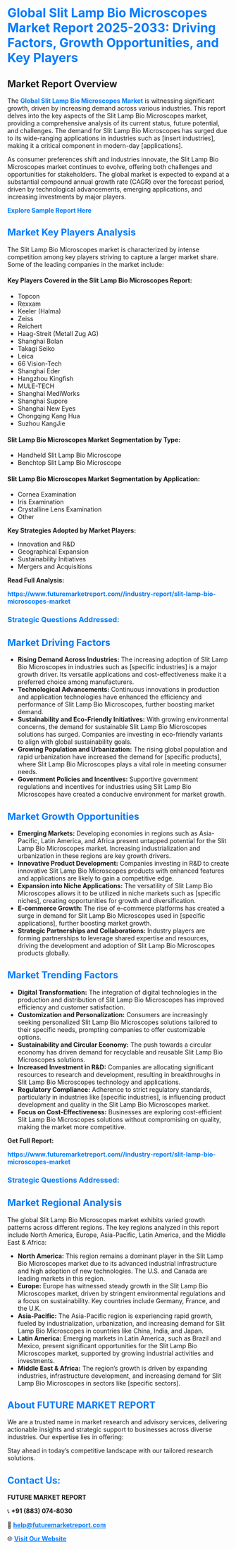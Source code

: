 <h1 style="color: #007BFF;">Global Slit Lamp Bio Microscopes Market Report 2025-2033: Driving Factors, Growth Opportunities, and Key Players</h1>

<section id="overview">
<h2>Market Report Overview</h2>
<p>The <a href="https://www.futuremarketreport.com//industry-report/slit-lamp-bio-microscopes-market" style="color: #007BFF; text-decoration: none;"><strong>Global Slit Lamp Bio Microscopes Market</strong></a> is witnessing significant growth, driven by increasing demand across various industries. This report delves into the key aspects of the Slit Lamp Bio Microscopes market, providing a comprehensive analysis of its current status, future potential, and challenges. The demand for Slit Lamp Bio Microscopes has surged due to its wide-ranging applications in industries such as [insert industries], making it a critical component in modern-day [applications].</p>
<p>As consumer preferences shift and industries innovate, the Slit Lamp Bio Microscopes market continues to evolve, offering both challenges and opportunities for stakeholders. The global market is expected to expand at a substantial compound annual growth rate (CAGR) over the forecast period, driven by technological advancements, emerging applications, and increasing investments by major players.</p>
</section>

<section id="overview">
<p><a href="https://www.futuremarketreport.com//request-sample/reportId=64412" style="color: #007BFF; text-decoration: none;"><strong>Explore Sample Report Here</strong></a></p>
</section>

<section id="key-players">
<h2 style="color: #007BFF;">Market Key Players Analysis</h2>
<p>The Slit Lamp Bio Microscopes market is characterized by intense competition among key players striving to capture a larger market share. Some of the leading companies in the market include:</p>
<h4>Key Players Covered in the Slit Lamp Bio Microscopes Report:</h4>
<ul><li>Topcon</li><li>Rexxam</li><li>Keeler (Halma)</li><li>Zeiss</li><li>Reichert</li><li>Haag-Streit (Metall Zug AG)</li><li>Shanghai Bolan</li><li>Takagi Seiko</li><li>Leica</li><li>66 Vision-Tech</li><li>Shanghai Eder</li><li>Hangzhou Kingfish</li><li>MULE-TECH</li><li>Shanghai MediWorks</li><li>Shanghai Supore</li><li>Shanghai New Eyes</li><li>Chongqing Kang Hua</li><li>Suzhou KangJie</li></ul>
<h4>Slit Lamp Bio Microscopes Market Segmentation by Type:</h4>
<ul><li>Handheld Slit Lamp Bio Microscope</li><li>Benchtop Slit Lamp Bio Microscope</li></ul>

<h4>Slit Lamp Bio Microscopes Market Segmentation by Application:</h4>
<ul><li>Cornea Examination</li><li>Iris Examination</li><li>Crystalline Lens Examination</li><li>Other</li></ul>
<p><strong>Key Strategies Adopted by Market Players:</strong></p>
<ul>
<li>Innovation and R&D</li>
<li>Geographical Expansion</li>
<li>Sustainability Initiatives</li>
<li>Mergers and Acquisitions</li>
</ul>
</section>

<section>
<p><strong>Read Full Analysis: </strong></p><a href="https://www.futuremarketreport.com//industry-report/slit-lamp-bio-microscopes-market" style="color: #007BFF; text-decoration: none;"><strong>https://www.futuremarketreport.com//industry-report/slit-lamp-bio-microscopes-market</strong></a>
<h3 style="color: #007BFF;">Strategic Questions Addressed:</h3>
</section>

<section id="driving-factors">
<h2 style="color: #007BFF;">Market Driving Factors</h2>
<ul>
<li><strong>Rising Demand Across Industries:</strong> The increasing adoption of Slit Lamp Bio Microscopes in industries such as [specific industries] is a major growth driver. Its versatile applications and cost-effectiveness make it a preferred choice among manufacturers.</li>
<li><strong>Technological Advancements:</strong> Continuous innovations in production and application technologies have enhanced the efficiency and performance of Slit Lamp Bio Microscopes, further boosting market demand.</li>
<li><strong>Sustainability and Eco-Friendly Initiatives:</strong> With growing environmental concerns, the demand for sustainable Slit Lamp Bio Microscopes solutions has surged. Companies are investing in eco-friendly variants to align with global sustainability goals.</li>
<li><strong>Growing Population and Urbanization:</strong> The rising global population and rapid urbanization have increased the demand for [specific products], where Slit Lamp Bio Microscopes plays a vital role in meeting consumer needs.</li>
<li><strong>Government Policies and Incentives:</strong> Supportive government regulations and incentives for industries using Slit Lamp Bio Microscopes have created a conducive environment for market growth.</li>
</ul>
</section>

<section id="growth-opportunities">
<h2 style="color: #007BFF;">Market Growth Opportunities</h2>
<ul>
<li><strong>Emerging Markets:</strong> Developing economies in regions such as Asia-Pacific, Latin America, and Africa present untapped potential for the Slit Lamp Bio Microscopes market. Increasing industrialization and urbanization in these regions are key growth drivers.</li>
<li><strong>Innovative Product Development:</strong> Companies investing in R&D to create innovative Slit Lamp Bio Microscopes products with enhanced features and applications are likely to gain a competitive edge.</li>
<li><strong>Expansion into Niche Applications:</strong> The versatility of Slit Lamp Bio Microscopes allows it to be utilized in niche markets such as [specific niches], creating opportunities for growth and diversification.</li>
<li><strong>E-commerce Growth:</strong> The rise of e-commerce platforms has created a surge in demand for Slit Lamp Bio Microscopes used in [specific applications], further boosting market growth.</li>
<li><strong>Strategic Partnerships and Collaborations:</strong> Industry players are forming partnerships to leverage shared expertise and resources, driving the development and adoption of Slit Lamp Bio Microscopes products globally.</li>
</ul>
</section>

<section id="trending-factors">
<h2 style="color: #007BFF;">Market Trending Factors</h2>
<ul>
<li><strong>Digital Transformation:</strong> The integration of digital technologies in the production and distribution of Slit Lamp Bio Microscopes has improved efficiency and customer satisfaction.</li>
<li><strong>Customization and Personalization:</strong> Consumers are increasingly seeking personalized Slit Lamp Bio Microscopes solutions tailored to their specific needs, prompting companies to offer customizable options.</li>
<li><strong>Sustainability and Circular Economy:</strong> The push towards a circular economy has driven demand for recyclable and reusable Slit Lamp Bio Microscopes solutions.</li>
<li><strong>Increased Investment in R&D:</strong> Companies are allocating significant resources to research and development, resulting in breakthroughs in Slit Lamp Bio Microscopes technology and applications.</li>
<li><strong>Regulatory Compliance:</strong> Adherence to strict regulatory standards, particularly in industries like [specific industries], is influencing product development and quality in the Slit Lamp Bio Microscopes market.</li>
<li><strong>Focus on Cost-Effectiveness:</strong> Businesses are exploring cost-efficient Slit Lamp Bio Microscopes solutions without compromising on quality, making the market more competitive.</li>
</ul>
</section>

<section>
<p><strong>Get Full Report: </strong></p><a href="https://www.futuremarketreport.com//industry-report/slit-lamp-bio-microscopes-market" style="color: #007BFF; text-decoration: none;"><strong>https://www.futuremarketreport.com//industry-report/slit-lamp-bio-microscopes-market</strong></a>
<h3 style="color: #007BFF;">Strategic Questions Addressed:</h3>
</section>


<section id="regional-analysis">
<h2 style="color: #007BFF;">Market Regional Analysis</h2>
<p>The global Slit Lamp Bio Microscopes market exhibits varied growth patterns across different regions. The key regions analyzed in this report include North America, Europe, Asia-Pacific, Latin America, and the Middle East & Africa:</p>
<ul>
<li><strong>North America:</strong> This region remains a dominant player in the Slit Lamp Bio Microscopes market due to its advanced industrial infrastructure and high adoption of new technologies. The U.S. and Canada are leading markets in this region.</li>
<li><strong>Europe:</strong> Europe has witnessed steady growth in the Slit Lamp Bio Microscopes market, driven by stringent environmental regulations and a focus on sustainability. Key countries include Germany, France, and the U.K.</li>
<li><strong>Asia-Pacific:</strong> The Asia-Pacific region is experiencing rapid growth, fueled by industrialization, urbanization, and increasing demand for Slit Lamp Bio Microscopes in countries like China, India, and Japan.</li>
<li><strong>Latin America:</strong> Emerging markets in Latin America, such as Brazil and Mexico, present significant opportunities for the Slit Lamp Bio Microscopes market, supported by growing industrial activities and investments.</li>
<li><strong>Middle East & Africa:</strong> The region’s growth is driven by expanding industries, infrastructure development, and increasing demand for Slit Lamp Bio Microscopes in sectors like [specific sectors].</li>
</ul>
</section>

<footer>
<h2 style="color: #007BFF;">About FUTURE MARKET REPORT</h2>
<p>We are a trusted name in market research and advisory services, delivering actionable insights and strategic support to businesses across diverse industries. Our expertise lies in offering:</p>

<p>Stay ahead in today’s competitive landscape with our tailored research solutions.</p>

<h2 style="color: #007BFF;">Contact Us:</h2>
<p><strong>FUTURE MARKET REPORT</strong></p>
<p>📞 <strong>+91 (883) 074-8030</strong></p>
<p>📧 <strong><a href="mailto:help@futuremarketreport.com" style="color: #007BFF;">help@futuremarketreport.com</a></strong></p>
<p>🌐 <strong><a href="https://www.futuremarketreport.com/" style="color: #007BFF;">Visit Our Website</a></strong></p>
</footer>